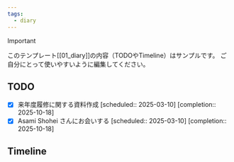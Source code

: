 ```yaml
---
tags:
  - diary
---
```

> [!IMPORTANT]
> このテンプレート[[01_diary]]の内容（TODOやTimeline）はサンプルです。
> ご自分にとって使いやすいように編集してください。

## TODO

- [x] 来年度履修に関する資料作成   [scheduled:: 2025-03-10]  [completion:: 2025-10-18]
- [x] Asami Shohei さんにお会いする   [scheduled:: 2025-03-10]  [completion:: 2025-10-18]

## Timeline
